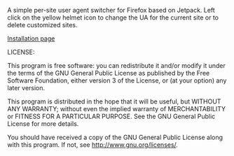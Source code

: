 A simple per-site user agent switcher for Firefox based on Jetpack. Left click
on the yellow helmet icon to change the UA for the current site or to delete
customized sites.

[Installation page](https://addons.mozilla.org/fr/firefox/addon/ua-site-switch/)

LICENSE:

This program is free software: you can redistribute it and/or modify
it under the terms of the GNU General Public License as published by
the Free Software Foundation, either version 3 of the License, or
(at your option) any later version.

This program is distributed in the hope that it will be useful,
but WITHOUT ANY WARRANTY; without even the implied warranty of
MERCHANTABILITY or FITNESS FOR A PARTICULAR PURPOSE.  See the
GNU General Public License for more details.

You should have received a copy of the GNU General Public License
along with this program.  If not, see <http://www.gnu.org/licenses/>.
